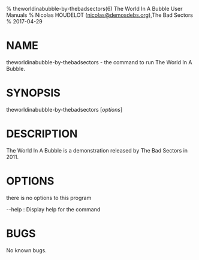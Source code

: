 % theworldinabubble-by-thebadsectors(6) The World In A Bubble User Manuals
% Nicolas HOUDELOT (nicolas@demosdebs.org),The Bad Sectors
% 2017-04-29

# NAME
theworldinabubble-by-thebadsectors - the command to run The World In A Bubble.

# SYNOPSIS
theworldinabubble-by-thebadsectors [*options*]

# DESCRIPTION
The World In A Bubble is a demonstration released by The Bad Sectors in 2011.

# OPTIONS
there is no options to this program

\--help
:   Display help for the command

# BUGS
No known bugs.
